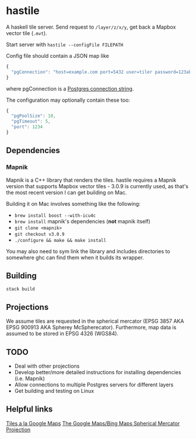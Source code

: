 hastile
=======

A haskell tile server. Send request to `/layer/z/x/y`, get back a Mapbox vector tile (`.mvt`).

Start server with `hastile --configFile FILEPATH`

Config file should contain a JSON map like

```javascript
{
  "pgConnection": "host=example.com port=5432 user=tiler password=123abc dbname=notoracle"
}
```

where pgConnection is a [Postgres connection string](https://www.postgresql.org/docs/9.4/static/libpq-connect.html#LIBPQ-CONNSTRING).

The configuration may optionally contain these too:

```javascript
{
  "pgPoolSize": 10,
  "pgTimeout": 5,
  "port": 1234
}
```

Dependencies
------------

### Mapnik

Mapnik is a C++ library that renders the tiles. hastile requires a Mapnik version that supports Mapbox vector tiles - 3.0.9 is currently used, as that's the most recent version I can get building on Mac.

Building it on Mac involves something like the following:

 - `brew install boost --with-icu4c`
 - `brew install` mapnik's dependencies (**not** mapnik itself)
 - `git clone <mapnik>`
 - `git checkout v3.0.9`
 - `./configure && make && make install`
 
You may also need to sym link the library and includes directories to somewhere ghc can find them when it builds its wrapper.

Building
--------

`stack build`

Projections
-----------

We assume tiles are requested in the spherical mercator (EPSG 3857 AKA EPSG 900913 AKA Spherey McSpherecator). Furthermore, map data is assumed to be stored in EPSG 4326 (WGS84).

TODO
----

 - Deal with other projections
 - Develop better/more detailed instructions for installing dependencies (i.e. Mapnik)
 - Allow connections to multiple Postgres servers for different layers
 - Get building and testing on Linux

Helpful links
-------------

[Tiles a la Google Maps](http://www.maptiler.org/google-maps-coordinates-tile-bounds-projection/)
[The Google Maps/Bing Maps Spherical Mercator Projection](https://alastaira.wordpress.com/2011/01/23/the-google-maps-bing-maps-spherical-mercator-projection/)
